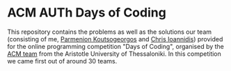 # ACM AUTh Days of Coding

This repository contains the problems as well as the solutions our team (consisting of me, [Parmenion Koutsogeorgos](https://https://github.com/pk-470) and [Chris Ioannidis](https://github.com/ChrisIoannidis4)) provided for the online programming competition "Days of Coding", organised by the [ACM team](https://auth.acm.org/en/home-en/) from the Aristotle University of Thessaloniki. In this competition we came first out of around 30 teams.
